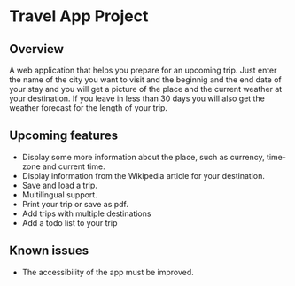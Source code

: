 # Travel App Project

## Overview

A web application that helps you prepare for an upcoming trip. Just enter the name of the city you want to visit and the beginnig and the end date of your stay and you will get a picture of the place and the current weather at your destination. If you leave in less than 30 days you will also get the weather forecast for the length of your trip.

## Upcoming features

-   Display some more information about the place, such as currency, time-zone and current time.
-   Display information from the Wikipedia article for your destination.
-   Save and load a trip.
-   Multilingual support.
-   Print your trip or save as pdf.
-   Add trips with multiple destinations
-   Add a todo list to your trip

## Known issues

-   The accessibility of the app must be improved.
